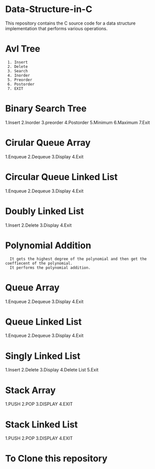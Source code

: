 # Data-Structure-in-C
 This repository contains the C source code for a data structure implementation that performs various operations.
 
# Avl Tree
     1. Insert
     2. Delete
     3. Search
     4. Inorder
     5. Preorder
     6. Postorder
     7. EXIT
     
# Binary Search Tree
1.Insert
2.Inorder
3.preorder
4.Postorder
5.Minimum
6.Maximum
7.Exit

# Cirular Queue Array
1.Enqueue
2.Dequeue
3.Display
4.Exit

# Circular Queue Linked List
1.Enqueue
2.Dequeue
3.Display
4.Exit

# Doubly Linked List
1.Insert
2.Delete
3.Display
4.Exit

# Polynomial Addition
      It gets the highest degree of the polynomial and then get the coeffiecent of the polynomial.
      It performs the polynomial addition.
      
# Queue Array
1.Enqueue
2.Dequeue
3.Display
4.Exit

# Queue Linked List
1.Enqueue
2.Dequeue
3.Display
4.Exit

# Singly Linked List
1.Insert
2.Delete
3.Display
4.Delete List
5.Exit

# Stack Array
1.PUSH
2.POP
3.DISPLAY
4.EXIT

# Stack Linked List
1.PUSH
2.POP
3.DISPLAY
4.EXIT

# To Clone this repository

